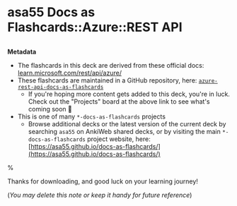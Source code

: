 # asa55 Docs as Flashcards::Azure::REST API

##

**Metadata**

- The flashcards in this deck are derived from these official docs: [learn.microsoft.com/rest/api/azure/](https://learn.microsoft.com/rest/api/azure/)
- These flashcards are maintained in a GitHub repository, here: [`azure-rest-api-docs-as-flashcards`](https://github.com/asa55/azure-rest-api-docs-as-flashcards)
  - If you're hoping more content gets added to this deck, you're in luck. Check out the "Projects" board at the above link to see what's coming soon 🚀
- This is one of many `*-docs-as-flashcards` projects
  - Browse additional decks or the latest version of the current deck by searching `asa55` on AnkiWeb shared decks, or by visiting the main `*-docs-as-flashcards` project website, here: [https://asa55.github.io/docs-as-flashcards/](https://asa55.github.io/docs-as-flashcards/)

%

Thanks for downloading, and good luck on your learning journey!

(_You may delete this note or keep it handy for future reference_)
